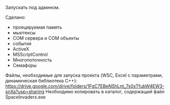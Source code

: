Запускать под админом.

Сделано:
* проецируемая память
* мьютексы
* COM сервера и COM объекты
* события
* ActiveX
* MSScriptControl
* Многопоточность
* Семафоры

Файлы, необходимые для запуска проекта (WSC, Excel с параметрами, динамическая библиотека C++): https://drive.google.com/drive/folders/1FgC7EBeNShLnt_7s0xTfubW4EW3-snXa?usp=sharing
Необходимо копировать в каталог, содержащий файл SpaceInvaders.exe
